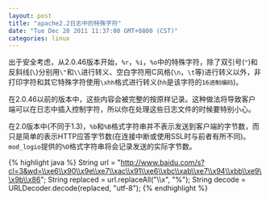 ```yaml
---
layout: post
title: "apache2.2日志中的特殊字符"
date: "Tue Dec 20 2011 11:37:00 GMT+0800 (CST)"
categories: linux
---
```


出于安全考虑，从2.0.46版本开始，`%r`，`%i`，`%o`中的特殊字符，除了双引号(`"`)和反斜线(`\`)分别用`\"`和`\\`进行转义、空白字符用C风格(`\n`，`\t`等)进行转义以外，非打印字符和其它特殊字符使用`\xhh`格式进行转义(`hh`是该字符的`16进制编码`)。

在2.0.46以前的版本中，这些内容会被完整的按原样记录。这种做法将导致客户端可以在日志中插入控制字符，所以你在处理这些日志文件的时候要特别小心。

在2.0版本中(不同于1.3)，`%b`和`%B`格式字符串并不表示发送到客户端的字节数，而只是简单的表示HTTP应答字节数(在连接中断或使用SSL时与前者有所不同)。`mod_logio`提供的`%O`格式字符串将会记录发送的实际字节数。

{% highlight java %}
String url = "http://www.baidu.com/s?cl=3&wd=\\xe6\\x90\\x9e\\xe7\\xac\\x91\\xe6\\xbc\\xab\\xe7\\x94\\xbb\\xe9\\x9b\\x86";
String replaced = url.replaceAll("\\\\x", "%");
String decode = URLDecoder.decode(replaced, "utf-8");
{% endhighlight %}
